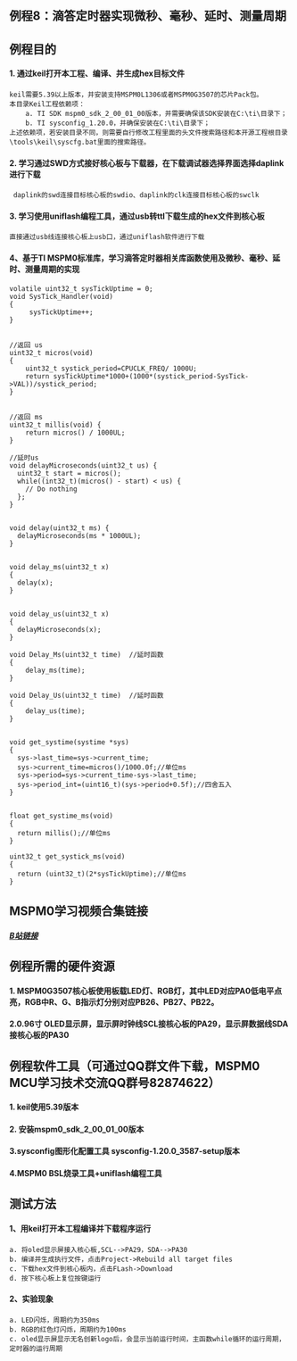 ## 例程8：滴答定时器实现微秒、毫秒、延时、测量周期

## 例程目的
#### 1. 通过keil打开本工程、编译、并生成hex目标文件

```
keil需要5.39以上版本，并安装支持MSPM0L1306或者MSPM0G3507的芯片Pack包。  
本目录Keil工程依赖项：  
	a. TI SDK mspm0_sdk_2_00_01_00版本，并需要确保该SDK安装在C:\ti\目录下；  
	b. TI sysconfig_1.20.0，并确保安装在C:\ti\目录下；  
上述依赖项，若安装目录不同，则需要自行修改工程里面的头文件搜索路径和本开源工程根目录\tools\keil\syscfg.bat里面的搜索路径。  
```

#### 2. 学习通过SWD方式接好核心板与下载器，在下载调试器选择界面选择daplink进行下载

```
 daplink的swd连接目标核心板的swdio、daplink的clk连接目标核心板的swclk
```

#### 3. 学习使用uniflash编程工具，通过usb转ttl下载生成的hex文件到核心板
	直接通过usb线连接核心板上usb口，通过uniflash软件进行下载

#### 4、基于TI MSPM0标准库，学习滴答定时器相关库函数使用及微秒、毫秒、延时、测量周期的实现

```
volatile uint32_t sysTickUptime = 0;
void SysTick_Handler(void)
{
	 sysTickUptime++;
}


//返回 us
uint32_t micros(void)
{
	uint32_t systick_period=CPUCLK_FREQ/ 1000U;
	return sysTickUptime*1000+(1000*(systick_period-SysTick->VAL))/systick_period;
}


//返回 ms
uint32_t millis(void) {
	return micros() / 1000UL;
}

//延时us
void delayMicroseconds(uint32_t us) {
  uint32_t start = micros();
  while((int32_t)(micros() - start) < us) {
    // Do nothing
  };
}


void delay(uint32_t ms) {
  delayMicroseconds(ms * 1000UL);
}


void delay_ms(uint32_t x)
{
  delay(x);
}


void delay_us(uint32_t x)
{
  delayMicroseconds(x);
}

void Delay_Ms(uint32_t time)  //延时函数  
{   
	delay_ms(time);
}  

void Delay_Us(uint32_t time)  //延时函数  
{   
	delay_us(time);
}  


void get_systime(systime *sys)
{
  sys->last_time=sys->current_time;
  sys->current_time=micros()/1000.0f;//单位ms
  sys->period=sys->current_time-sys->last_time;
  sys->period_int=(uint16_t)(sys->period+0.5f);//四舍五入
}


float get_systime_ms(void)
{
  return millis();//单位ms
}

uint32_t get_systick_ms(void)
{
  return (uint32_t)(2*sysTickUptime);//单位ms
}

```

## MSPM0学习视频合集链接

##### [B站链接](https://www.bilibili.com/video/BV1Ei421Q7n9/)



## 例程所需的硬件资源
#### 1. MSPM0G3507核心板使用板载LED灯、RGB灯，其中LED对应PA0低电平点亮，RGB中R、G、B指示灯分别对应PB26、PB27、PB22。

#### 2.0.96寸 OLED显示屏，显示屏时钟线SCL接核心板的PA29，显示屏数据线SDA接核心板的PA30





## 例程软件工具（可通过QQ群文件下载，MSPM0 MCU学习技术交流QQ群号82874622）
#### 1. keil使用5.39版本
#### 2. 安装mspm0_sdk_2_00_01_00版本

#### 3.sysconfig图形化配置工具 sysconfig-1.20.0_3587-setup版本

#### 4.MSPM0 BSL烧录工具+uniflash编程工具



## 测试方法
#### 1、用keil打开本工程编译并下载程序运行
    a. 将oled显示屏接入核心板,SCL-->PA29，SDA-->PA30
    b. 编译并生成执行文件，点击Project->Rebuild all target files  
    c. 下载hex文件到核心板内，点击FLash->Download
    d. 按下核心板上复位按键运行
#### 2、实验现象

```
a. LED闪烁，周期约为350ms
b. RGB的红色灯闪烁，周期约为100ms
c. oled显示屏显示无名创新logo后，会显示当前运行时间，主函数while循环的运行周期，定时器的运行周期
```

